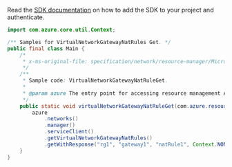 Read the [SDK documentation](https://github.com/Azure/azure-sdk-for-java/blob/azure-resourcemanager_2.11.0/sdk/resourcemanager/azure-resourcemanager/README.md) on how to add the SDK to your project and authenticate.

```java
import com.azure.core.util.Context;

/** Samples for VirtualNetworkGatewayNatRules Get. */
public final class Main {
    /*
     * x-ms-original-file: specification/network/resource-manager/Microsoft.Network/stable/2021-05-01/examples/VirtualNetworkGatewayNatRuleGet.json
     */
    /**
     * Sample code: VirtualNetworkGatewayNatRuleGet.
     *
     * @param azure The entry point for accessing resource management APIs in Azure.
     */
    public static void virtualNetworkGatewayNatRuleGet(com.azure.resourcemanager.AzureResourceManager azure) {
        azure
            .networks()
            .manager()
            .serviceClient()
            .getVirtualNetworkGatewayNatRules()
            .getWithResponse("rg1", "gateway1", "natRule1", Context.NONE);
    }
}
```
